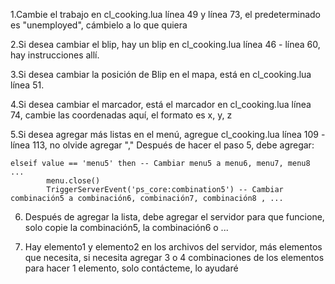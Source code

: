 <!-- 
█▀▀█ █░░█ █▀▀█ █▀▀ █▀▀▄ ░▀░ █░█   █▀▀ ▀▀█▀▀ █░░█ █▀▀▄ ░▀░ █▀▀█
█░░█ █▀▀█ █░░█ █▀▀ █░░█ ▀█▀ ▄▀▄   ▀▀█ ░░█░░ █░░█ █░░█ ▀█▀ █░░█
█▀▀▀ ▀░░▀ ▀▀▀▀ ▀▀▀ ▀░░▀ ▀▀▀ ▀░▀   ▀▀▀ ░░▀░░ ░▀▀▀ ▀▀▀░ ▀▀▀ ▀▀▀▀

                    PROGRAMADOR: BYBLACKDEATH 
-->

1.Cambie el trabajo en cl_cooking.lua línea 49 y línea 73, el predeterminado es "unemployed", cámbielo a lo que quiera 

2.Si desea cambiar el blip, hay un blip en cl_cooking.lua línea 46 - línea 60, hay instrucciones allí.

3.Si desea cambiar la posición de Blip en el mapa, está en cl_cooking.lua línea 51.

4.Si desea cambiar el marcador, está el marcador en cl_cooking.lua línea 74, cambie las coordenadas aquí, el formato es x, y, z

5.Si desea agregar más listas en el menú, agregue cl_cooking.lua línea 109 - línea 113, no olvide agregar "," 
Después de hacer el paso 5, debe agregar: 

	elseif value == 'menu5' then -- Cambiar menu5 a menu6, menu7, menu8 ... 
            menu.close()
            TriggerServerEvent('ps_core:combination5') -- Cambiar combinación5 a combinación6, combinación7, combinación8 , ...

6. Después de agregar la lista, debe agregar el servidor para que funcione, solo copie la combinación5, la combinación6 o ...

7. Hay elemento1 y elemento2 en los archivos del servidor, más elementos que necesita, si necesita agregar 3 o 4 combinaciones de los elementos para hacer 1 elemento, solo contácteme, lo ayudaré
